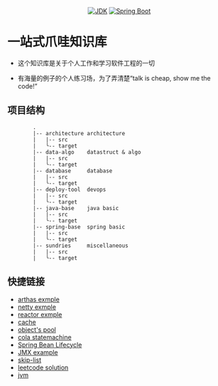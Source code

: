 <p align="center">
  <a href="https://www.oracle.com/technetwork/java/javase/downloads/index.html"><img alt="JDK" src="https://img.shields.io/badge/JDK-21.0.3-orange.svg"/></a>
  <a href="https://docs.spring.io/spring-boot/docs/3.3.x/"><img alt="Spring Boot" src="https://img.shields.io/badge/Spring Boot-3.3.3.RELEASE-brightgreen.svg"/></a>
</p>

# 一站式爪哇知识库 

- 这个知识库是关于个人工作和学习软件工程的一切

- 有海量的例子的个人练习场，为了弄清楚“talk is cheap, show me the code!”

## 项目结构

```text
        .
        |-- architecture architecture
        |   |-- src
        |   ╰-- target
        |-- data-algo    datastruct & algo
        |   |-- src
        |   ╰-- target
        |-- database     database
        |   |-- src
        |   ╰-- target
        |-- deploy-tool  devops
        |   |-- src
        |   ╰-- target
        |-- java-base    java basic
        |   |-- src
        |   ╰-- target
        |-- spring-base  spring basic
        |   |-- src
        |   ╰-- target
        |-- sundries     miscellaneous
        |   |-- src
        |   ╰-- target
```

## 快捷链接

- [arthas exmple](./architecture/src/main/java/arthas)
- [netty exmple](./architecture/src/main/java/netty)
- [reactor exmple](./architecture/src/main/java/reactor)
- [cache](./architecture/src/main/java/cache)
- [object's pool](./architecture/src/main/java/pool)
- [cola statemachine](./architecture/src/main/java/statemachine)
- [Spring Bean Lifecycle](./spring-base/src/main/java/bean/BeanLifeCycle.java)
- [JMX example](./java-base/src/main/java/features/jmx/)
- [skip-list](./data-algo/src/main/java/ods/SkiplistList.java)
- [leetcode solution](./data-algo/src/test/java)
- [jvm](./java-base/src/main/java/jvm)
